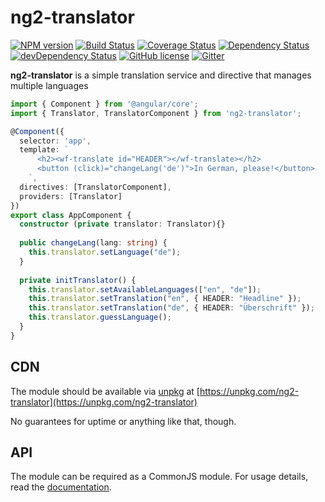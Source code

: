 # ng2-translator
[![NPM version](https://badge.fury.io/js/ng2-translator.svg)](https://npmjs.org/package/ng2-translator)
[![Build Status](https://travis-ci.org/dbartholomae/ng2-translator.svg?branch=master)](https://travis-ci.org/dbartholomae/ng2-translator)
[![Coverage Status](https://coveralls.io/repos/dbartholomae/ng2-translator/badge.svg?branch=master&service=github)](https://coveralls.io/github/dbartholomae/ng2-translator?branch=master)
[![Dependency Status](https://david-dm.org/dbartholomae/ng2-translator.svg?theme=shields.io)](https://david-dm.org/dbartholomae/ng2-translator)
[![devDependency Status](https://david-dm.org/dbartholomae/ng2-translator/dev-status.svg)](https://david-dm.org/dbartholomae/ng2-translator#info=devDependencies)
[![GitHub license](https://img.shields.io/github/license/dbartholomae/ng2-translator.svg)]()
[![Gitter](https://badges.gitter.im/dbartholomae/ng2-translator.svg)](https://gitter.im/dbartholomae/ng2-translator?utm_source=badge&utm_medium=badge&utm_campaign=pr-badge)

**ng2-translator** is a simple translation service and directive that manages multiple languages

```typescript
import { Component } from '@angular/core';
import { Translator, TranslatorComponent } from 'ng2-translator';

@Component({
  selector: 'app',
  template: `
      <h2><wf-translate id="HEADER"></wf-translate></h2>
      <button (click)="changeLang('de')">In German, please!</button>
    `,
  directives: [TranslatorComponent],
  providers: [Translator]
})
export class AppComponent {
  constructor (private translator: Translator){}
 
  public changeLang(lang: string) {
    this.translator.setLanguage("de");
  }
  
  private initTranslator() {
    this.translator.setAvailableLanguages(["en", "de"]);
    this.translator.setTranslation("en", { HEADER: "Headline" });
    this.translator.setTranslation("de", { HEADER: "Überschrift" });
    this.translator.guessLanguage();
  }
}
```

## CDN

The module should be available via [unpkg](https://unpkg.com/) at
[https://unpkg.com/ng2-translator](https://unpkg.com/ng2-translator)

No guarantees for uptime or anything like that, though.

## API

The module can be required as a CommonJS module.
For usage details, read the [documentation](https://rawgit.com/dbartholomae/ng2-translator/master/doc/index.html).
